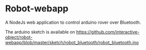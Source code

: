 Robot-webapp
============

A NodeJs web application to control arduino rover over Bluetooth.

The arduino sketch is available on https://github.com/interactive-object/robot-webapp/blob/master/sketch/robot_bluetooth/robot_bluetooth.ino

